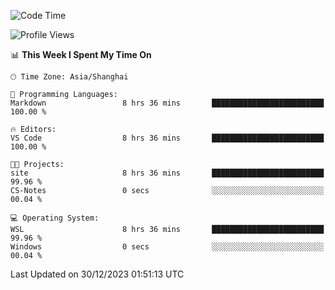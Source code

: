 <!--START_SECTION:waka-->
![Code Time](http://img.shields.io/badge/Code%20Time-1%2C441%20hrs%2026%20mins-blue)

![Profile Views](http://img.shields.io/badge/Profile%20Views-0-blue)

📊 **This Week I Spent My Time On** 

```text
🕑︎ Time Zone: Asia/Shanghai

💬 Programming Languages: 
Markdown                 8 hrs 36 mins       █████████████████████████   100.00 % 

🔥 Editors: 
VS Code                  8 hrs 36 mins       █████████████████████████   100.00 % 

🐱‍💻 Projects: 
site                     8 hrs 36 mins       █████████████████████████   99.96 % 
CS-Notes                 0 secs              ░░░░░░░░░░░░░░░░░░░░░░░░░   00.04 % 

💻 Operating System: 
WSL                      8 hrs 36 mins       █████████████████████████   99.96 % 
Windows                  0 secs              ░░░░░░░░░░░░░░░░░░░░░░░░░   00.04 % 
```


 Last Updated on 30/12/2023 01:51:13 UTC
<!--END_SECTION:waka-->